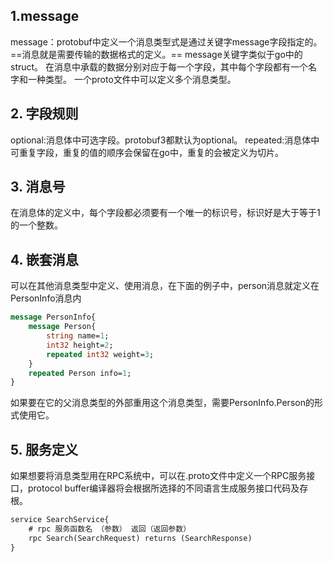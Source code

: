 ## 1.message
message：protobuf中定义一个消息类型式是通过关键字message字段指定的。==消息就是需要传输的数据格式的定义。==
message关键字类似于go中的struct。
在消息中承载的数据分别对应于每一个字段，其中每个字段都有一个名字和一种类型。
一个proto文件中可以定义多个消息类型。
## 2. 字段规则
optional:消息体中可选字段。protobuf3都默认为optional。
repeated:消息体中可重复字段，重复的值的顺序会保留在go中，重复的会被定义为切片。
## 3. 消息号
在消息体的定义中，每个字段都必须要有一个唯一的标识号，标识好是大于等于1的一个整数。
## 4. 嵌套消息
可以在其他消息类型中定义、使用消息，在下面的例子中，person消息就定义在PersonInfo消息内
```protobuf
message PersonInfo{
	message Person{
		string name=1;
		int32 height=2;
		repeated int32 weight=3;
	}
	repeated Person info=1;
}
```
如果要在它的父消息类型的外部重用这个消息类型，需要PersonInfo.Person的形式使用它。
## 5. 服务定义
如果想要将消息类型用在RPC系统中，可以在.proto文件中定义一个RPC服务接口，protocol buffer编译器将会根据所选择的不同语言生成服务接口代码及存根。
```protobuf
service SearchService{
	# rpc 服务函数名 （参数） 返回（返回参数）
	rpc Search(SearchRequest) returns (SearchResponse)
}
```